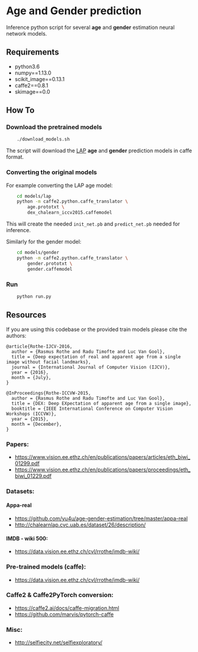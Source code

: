 # Age and Gender prediction

Inference python script for several **age** and **gender** estimation
neural network models.

## Requirements

- python3.6
- numpy==1.13.0
- scikit_image==0.13.1
- caffe2==0.8.1
- skimage==0.0

## How To

### Download the pretrained models

```bash
	./download_models.sh
```

The script will download the [LAP](http://gesture.chalearn.org/)
**age** and **gender** prediction models in caffe format.

### Converting the original models

For example converting the LAP age model:
```bash
	cd models/lap
	python -m caffe2.python.caffe_translator \
		age.prototxt \
		dex_chalearn_iccv2015.caffemodel
```

This will create the needed `init_net.pb` and `predict_net.pb`
needed for inference.

Similarly for the gender model:
```bash
	cd models/gender
	python -m caffe2.python.caffe_translator \
		gender.prototxt \
		gender.caffemodel
```

### Run
```bash
	python run.py
```


## Resources

If you are using this codebase or the provided train models please cite
the authors:
```
@article{Rothe-IJCV-2016,
  author = {Rasmus Rothe and Radu Timofte and Luc Van Gool},
  title = {Deep expectation of real and apparent age from a single image without facial landmarks},
  journal = {International Journal of Computer Vision (IJCV)},
  year = {2016},
  month = {July},
}

@InProceedings{Rothe-ICCVW-2015,
  author = {Rasmus Rothe and Radu Timofte and Luc Van Gool},
  title = {DEX: Deep EXpectation of apparent age from a single image},
  booktitle = {IEEE International Conference on Computer Vision Workshops (ICCVW)},
  year = {2015},
  month = {December},
}
```

### Papers:
* https://www.vision.ee.ethz.ch/en/publications/papers/articles/eth_biwi_01299.pdf
* https://www.vision.ee.ethz.ch/en/publications/papers/proceedings/eth_biwi_01229.pdf


### Datasets:

#### Appa-real
* https://github.com/yu4u/age-gender-estimation/tree/master/appa-real
* http://chalearnlap.cvc.uab.es/dataset/26/description/


#### IMDB - wiki 500:
* https://data.vision.ee.ethz.ch/cvl/rrothe/imdb-wiki/


### Pre-trained models (caffe):
* https://data.vision.ee.ethz.ch/cvl/rrothe/imdb-wiki/


### Caffe2 & Caffe2PyTorch conversion:
* https://caffe2.ai/docs/caffe-migration.html
* https://github.com/marvis/pytorch-caffe


### Misc:
* http://selfiecity.net/selfiexploratory/
